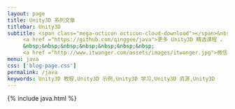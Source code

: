 ```yaml
---
layout: page
title: Unity3D 系列文章
titlebar: Unity3D
subtitle: <span class="mega-octicon octicon-cloud-download"></span>&nbsp;&nbsp;
     <a href ="https://github.com/qinggee/java">更多 Unity3D 精选课程 ， <font color="#EB9439">点我</font>查看！</a><br/><br/>
     &nbsp;&nbsp;&nbsp;&nbsp;&nbsp;&nbsp;&nbsp;
     <a href ="http://www.itwanger.com/assets/images/itwanger.jpg">微信搜索：<font color="#00FF00">恬静的小魔龙</font>，关注公众号后回复“黄家驹”进群交流。</a>
menu: java
css: ['blog-page.css']
permalink: /java
keywords: Unity3D 教程,Unity3D 示例,Unity3D 学习,Unity3D 资源,Unity3D
---
```


{% include java.html %}
